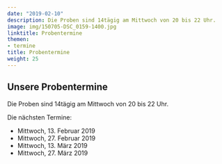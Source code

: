 ```yaml
---
date: "2019-02-10"
description: Die Proben sind 14tägig am Mittwoch von 20 bis 22 Uhr.
image: img/150705-DSC_0159-1400.jpg
linktitle: Probentermine
themen:
- termine
title: Probentermine
weight: 25
---
```



## Unsere Probentermine

Die Proben sind 14tägig am Mittwoch von 20 bis 22 Uhr.

Die nächsten Termine:

* Mittwoch, 13. Februar 2019
* Mittwoch, 27. Februar 2019
* Mittwoch, 13. März 2019
* Mittwoch, 27. März 2019


